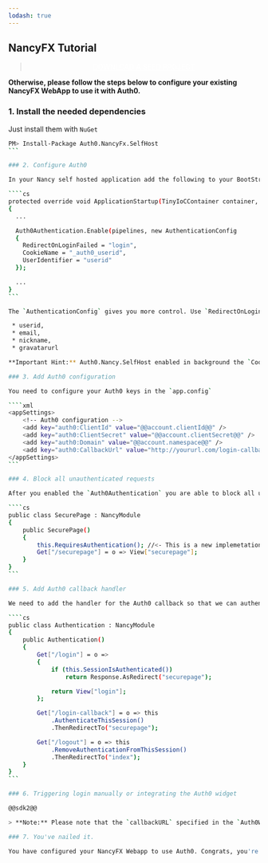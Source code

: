 ```yaml
---
lodash: true
---
```


## NancyFX Tutorial

<div class="package" style="text-align: center;">
  <blockquote>
    <a href="https://docs.auth0.com/Auth0.NancyFx.SelfHost/master/create-package?path=sample&type=server@@account.clientParam@@" class="btn btn-lg btn-success btn-package" style="text-transform: uppercase; color: white">
      <span style="display: block">Download a Seed project</span>
    </a> 
  </blockquote>
</div>

**Otherwise, please follow the steps below to configure your existing NancyFX WebApp to use it with Auth0.**

### 1. Install the needed dependencies

Just install them with `NuGet`

````bash
PM> Install-Package Auth0.NancyFx.SelfHost
```

### 2. Configure Auth0

In your Nancy self hosted application add the following to your BootStrapper:

````cs
protected override void ApplicationStartup(TinyIoCContainer container, IPipelines pipelines)
{
  ...

  Auth0Authentication.Enable(pipelines, new AuthenticationConfig
  {
    RedirectOnLoginFailed = "login",
    CookieName = "_auth0_userid",
    UserIdentifier = "userid"
  });

  ...
}
```

The `AuthenticationConfig` gives you more control. Use `RedirectOnLoginFailed` to define the view shoud shown an unauthenticated user. The `CookieName` allows you to set your own cookie name. And last but not least you can set the identifier to identify the requests. This value of your user instance will save in the cookie. At this time you can set as identifier all fields of the Auth0 user token which are implemented.

 * userid,
 * email,
 * nickname,
 * gravatarurl

**Important Hint:** Auth0.Nancy.SelfHost enabled in background the `CookieBasedSessions` setting. If you use in your App this setting too, switch it of now.

### 3. Add Auth0 configuration

You need to configure your Auth0 keys in the `app.config`

````xml
<appSettings>
    <!-- Auth0 configuration -->
    <add key="auth0:ClientId" value="@@account.clientId@@" />
    <add key="auth0:ClientSecret" value="@@account.clientSecret@@" />
    <add key="auth0:Domain" value="@@account.namespace@@" />
    <add key="auth0:CallbackUrl" value="http://yoururl.com/login-callback" />
</appSettings>
```

### 4. Block all unauthenticated requests

After you enabled the `Auth0Authentication` you are able to block all unauthenticated requests by using

````cs
public class SecurePage : NancyModule
{
    public SecurePage()
    {
        this.RequiresAuthentication(); //<- This is a new implemetation of default extension
        Get["/securepage"] = o => View["securepage"];
    }
}
```

### 5. Add Auth0 callback handler

We need to add the handler for the Auth0 callback so that we can authenticate the user and get his information. We also need to add an endpoint to let users Login and Logout

````cs
public class Authentication : NancyModule
{
    public Authentication()
    {
        Get["/login"] = o =>
        {
            if (this.SessionIsAuthenticated())
                return Response.AsRedirect("securepage");

            return View["login"];
        };

        Get["/login-callback"] = o => this
            .AuthenticateThisSession()
            .ThenRedirectTo("securepage");

        Get["/logout"] = o => this
            .RemoveAuthenticationFromThisSession()
            .ThenRedirectTo("index");
    }
}
```

### 6. Triggering login manually or integrating the Auth0 widget

@@sdk2@@

> **Note:** Please note that the `callbackURL` specified in the `Auth0Widget` constructor **must match** the one specified in the previous step

### 7. You've nailed it.

You have configured your NancyFX Webapp to use Auth0. Congrats, you're awesome!



